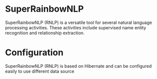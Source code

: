 SuperRainbowNLP
==========

SuperRainbowNLP (RNLP) is a versatile tool for several natural language processing activities. These activities include supervised name entity recognition and relationship extraction.


Configuration
==========
SuperRainbowNLP (RNLP) is based on Hibernate and can be configured easily to use different data source